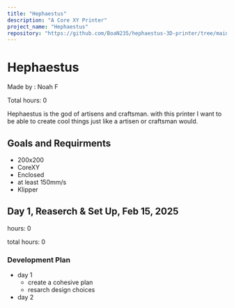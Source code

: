 ```yaml
---
title: "Hephaestus"
description: "A Core XY Printer"
project_name: "Hephaestus"
repository: "https://github.com/BoaN235/hephaestus-3D-printer/tree/main"
---
```

# Hephaestus
Made by : Noah F

Total hours: 0

Hephaestus is the god of artisens and craftsman. with this printer I want to be able to create cool things just like a artisen or craftsman would.

## Goals and Requirments
- 200x200
- CoreXY
- Enclosed
- at least 150mm/s
- Klipper

## Day 1, Reaserch & Set Up, Feb 15, 2025

hours: 0

total hours: 0

### Development Plan
- day 1
  - create a cohesive plan
  - resarch design choices 
- day 2
